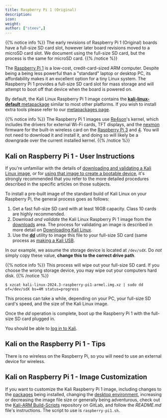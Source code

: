 ```yaml
---
title: Raspberry Pi 1 (Original)
description:
icon:
weight:
author: ["steev",]
---
```


{{% notice info %}}
The early revisions of Raspberry Pi 1 (Original) boards have a full-size SD card slot, however later board revisions moved to a microSD card slot. We document using the full-size SD card, but the process is the same for microSD card.
{{% /notice %}}

The [Raspberry Pi 1](https://raspberrypi.org/) is a low-cost, credit-card-sized ARM computer. Despite being a being less powerful than a "standard" laptop or desktop PC, its affordability makes it an excellent option for a tiny Linux system. The Raspberry Pi 1 provides a full-size SD card slot for mass storage and will attempt to boot off that device when the board is powered on.

By default, the Kali Linux Raspberry Pi 1 image contains the [**kali-linux-default** metapackage](/docs/general-use/metapackages/) similar to most other platforms. If you wish to install extra tools please refer to our [metapackages page](/docs/general-use/metapackages/).

{{% notice info %}}
The Raspberry Pi 1 images use [Re4son](https://twitter.com/re4sonkernel)'s kernel, which includes the drivers for external Wi-Fi cards, TFT displays, and the [nexmon](https://github.com/seemoo-lab/nexmon) firmware for the built-in wireless card on the [Raspberry Pi 3](/docs/arm/raspberry-pi-3/) and [4](/docs/arm/raspberry-pi-4/). You will not need to download it and install it, and doing so will likely be a downgrade over the current installed kernel.
{{% /notice %}}

## Kali on Raspberry Pi 1 - User Instructions

If you're unfamiliar with the details of [downloading and validating a Kali Linux image](/docs/introduction/download-official-kali-linux-images/), or for [using that image to create a bootable device](/docs/usb/live-usb-install-with-windows/), it's strongly recommended that you refer to the more detailed procedures described in the specific articles on those subjects.

To install a pre-built image of the standard build of Kali Linux on your Raspberry Pi, the general process goes as follows:

1. Get a fast full-size SD card with at least 16GB capacity. Class 10 cards are highly recommended.
2. Download _and validate_ the Kali Linux Raspberry Pi 1 image from the [downloads](/get-kali/) area. The process for validating an image is described in more detail on [Downloading Kali Linux](/docs/introduction/download-official-kali-linux-images/).
3. Use the **[dd](https://manpages.debian.org/testing/coreutils/dd.1.en.html)** utility to image this file to your full-size SD card (same process as [making a Kali USB](/docs/usb/live-usb-install-with-windows/).

In our example, we assume the storage device is located at `/dev/sdX`. Do _not_ simply copy these value, **change this to the correct drive path**.

{{% notice info %}}
This process will wipe out your full-size SD card. If you choose the wrong storage device, you may wipe out your computers hard disk.
{{% /notice %}}

```console
$ xzcat kali-linux-2024.3-raspberry-pi1-armel.img.xz | sudo dd of=/dev/sdX bs=4M status=progress
```

This process can take a while, depending on your PC, your full-size SD card's speed, and the size of the Kali Linux image.

Once the _dd_ operation is complete, boot up the Raspberry Pi 1 with the full-size SD card plugged in.

You should be able to [log in to Kali](/docs/introduction/default-credentials/).

## Kali on the Raspberry Pi 1 - Tips

There is no wireless on the Raspberry Pi, so you will need to use an external device for wireless.

## Kali on Raspberry Pi 1 - Image Customization

If you want to customize the Kali Raspberry Pi 1 image, including changes to the [packages](/docs/general-use/metapackages/) being installed, changing the [desktop environment](/docs/general-use/switching-desktop-environments/), increasing or decreasing the image file size or generally being adventurous, check out the [Kali-ARM Build-Scripts](https://gitlab.com/kalilinux/build-scripts/kali-arm) repository on GitLab, and follow the _README.md_ file's instructions. The script to use is `raspberry-pi1.sh`.
